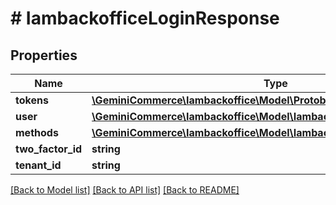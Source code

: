 # # IambackofficeLoginResponse


## Properties


Name | Type | Description | Notes
------------ | ------------- | ------------- | -------------
**tokens**| [**\GeminiCommerce\Iambackoffice\Model\ProtobufAny**](ProtobufAny.md) |   | [optional]
**user**| [**\GeminiCommerce\Iambackoffice\Model\IambackofficeUser**](IambackofficeUser.md) |   | [optional]
**methods**| [**\GeminiCommerce\Iambackoffice\Model\IambackofficeTwoFactorMethod[]**](IambackofficeTwoFactorMethod.md) |   | [optional]
**two_factor_id**| **string** |   | [optional]
**tenant_id**| **string** |   | [optional]


[[Back to Model list]](../../README.md#models) [[Back to API list]](../../README.md#endpoints) [[Back to README]](../../README.md)